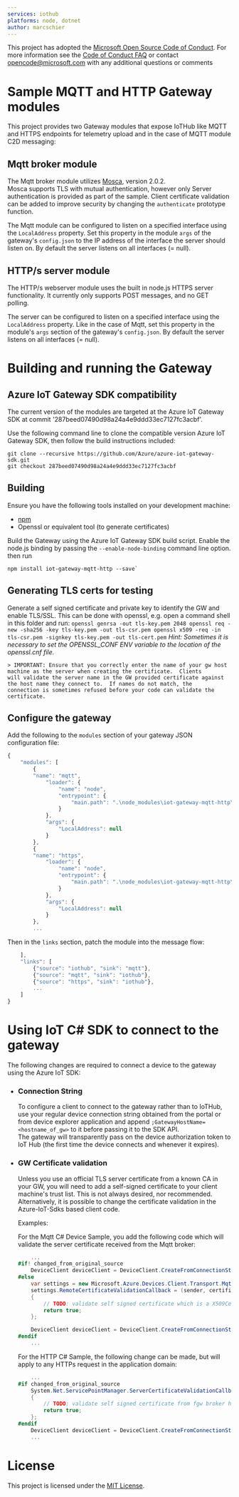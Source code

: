 ```yaml
---
services: iothub
platforms: node, dotnet 
author: marcschier
---
```


This project has adopted the [Microsoft Open Source Code of Conduct](https://opensource.microsoft.com/codeofconduct/). For more information see the [Code of Conduct FAQ](https://opensource.microsoft.com/codeofconduct/faq/) or contact [opencode@microsoft.com](mailto:opencode@microsoft.com) with any additional questions or comments

# Sample MQTT and HTTP Gateway modules

This project provides two Gateway modules that expose IoTHub like MQTT and HTTPS endpoints for telemetry upload and in the case of
MQTT module C2D messaging:

## Mqtt broker module
The Mqtt broker module utilizes [Mosca](https://github.com/mcollina/mosca), version 2.0.2.  
Mosca supports TLS with mutual authentication, however only Server authentication is provided as part of the sample.  Client certificate 
validation can be added to improve security by changing the ```authenticate``` prototype function.  

The Mqtt module can be configured to listen on a specified interface using the ```LocalAddress``` property.  Set this property in the
module ```args``` of the gateway's ```config.json``` to the IP address of the interface the server should listen on.  By default the
server listens on all interfaces (= null).  

## HTTP/s server module
The HTTP/s webserver module uses the built in node.js HTTPS server functionality.  It currently only supports POST messages, and no GET 
polling.

The server can be configured to listen on a specified interface using the ```LocalAddress``` property.  Like in the case of
Mqtt, set this property in the module's ```args``` section of the gateway's ```config.json```.  By default the
server listens on all interfaces (= null).  

# Building and running the Gateway 

## Azure IoT Gateway SDK compatibility
The current version of the modules are targeted at the Azure IoT Gateway SDK at commit '287beed07490d98a24a4e9ddd33ec7127fc3acbf'.

Use the following command line to clone the compatible version Azure IoT Gateway SDK, then follow the build instructions included:

```
git clone --recursive https://github.com/Azure/azure-iot-gateway-sdk.git
git checkout 287beed07490d98a24a4e9ddd33ec7127fc3acbf
```

## Building

Ensure you have the following tools installed on your development machine:

- [npm](https://nodejs.org/en/download/current/)
- Openssl or equivalent tool (to generate certificates)

Build the Gateway using the Azure IoT Gateway SDK build script. Enable the node.js binding by passing the ```--enable-node-binding``` command line option.  then run
```
npm install iot-gateway-mqtt-http --save`
```

## Generating TLS certs for testing

Generate a self signed certificate and private key to identify the GW and enable TLS/SSL. 
This can be done with openssl, e.g. open a command shell in this folder and run:
    ```
    openssl genrsa -out tls-key.pem 2048
    openssl req -new -sha256 -key tls-key.pem -out tls-csr.pem
    openssl x509 -req -in tls-csr.pem -signkey tls-key.pem -out tls-cert.pem
    ```
    *Hint: Sometimes it is necessary to set the OPENSSL_CONF ENV variable to the location of the openssl.cnf file.*

    > IMPORTANT: Ensure that you correctly enter the name of your gw host machine as the server when creating the certificate.  Clients
    will validate the server name in the GW provided certificate against the host name they connect to.  If names do not match, the 
    connection is sometimes refused before your code can validate the certificate.

## Configure the gateway

Add the following to the `modules` section of your gateway JSON configuration file:

```javascript 
{
    "modules": [
        {
        "name": "mqtt",
            "loader": {
                "name": "node",
                "entrypoint": {
                    "main.path": ".\node_modules\iot-gateway-mqtt-http\mqtt.js"
                }
            },
            "args": {
                "LocalAddress": null
            }
        },
        {
        "name": "https",
            "loader": {
                "name": "node",
                "entrypoint": {
                    "main.path": ".\node_modules\iot-gateway-mqtt-http\https.js"
                }
            },
            "args": {
                "LocalAddress": null
            }
        },
        ...
```

Then in the `links` section, patch the module into the message flow:

```javascript 
    ],
    "links": [
        {"source": "iothub", "sink": "mqtt"},
        {"source": "mqtt", "sink": "iothub"},
        {"source": "https", "sink": "iothub"},
        ...
    ]
}
```

 
# Using IoT C# SDK to connect to the gateway

The following changes are required to connect a device to the gateway using the Azure IoT SDK:

- ### Connection String

    To configure a client to connect to the gateway rather than to IoTHub, use your regular device connection string obtained from the portal
    or from device explorer application and append ```;GatewayHostName=<hostname_of_gw>``` to it before passing it to the SDK API.  
    The gateway will transparently pass on the device authorization token to IoT Hub (the first time the device connects and whenever it 
    expires).

- ### GW Certificate validation

    Unless you use an official TLS server certificate from a known CA in your GW, you will need to add a self-signed certificate to your
    client machine's trust list.  This is not always desired, nor recommended.  Alternatively, it is possible to change the certificate 
    validation in the Azure-IoT-Sdks based client code.

    Examples:

    For the Mqtt C# Device Sample, you add the following code which will validate the server certificate received from the Mqtt broker:

    ``` C#
        ...
    #if! changed_from_original_source
        DeviceClient deviceClient = DeviceClient.CreateFromConnectionString(DeviceConnectionString, TransportType.Mqtt);
    #else
        var settings = new Microsoft.Azure.Devices.Client.Transport.Mqtt.MqttTransportSettings(TransportType.Mqtt);
        settings.RemoteCertificateValidationCallback = (sender, certificate, chain, sslPolicyErrors) =>
        {
            // TODO: validate self signed certificate which is a X509Certificate!
            return true;
        };

        DeviceClient deviceClient = DeviceClient.CreateFromConnectionString(DeviceConnectionString, new ITransportSettings[] { settings });
    #endif
        ...
    ```

    For the HTTP C# Sample, the following change can be made, but will apply to any HTTPs request in the application domain:

    ``` C#
        ...
    #if changed_from_original_source
        System.Net.ServicePointManager.ServerCertificateValidationCallback += (sender, certificate, chain, sslPolicyErrors) =>
        {
            // TODO: validate self signed certificate from fgw broker here!
            return true;
        };
    #endif
        DeviceClient deviceClient = DeviceClient.CreateFromConnectionString(DeviceConnectionString, TransportType.Http1);
        ...
    ```

# License

This project is licensed under the [MIT License](LICENSE).
